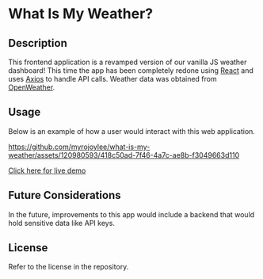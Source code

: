 # What Is My Weather?

## Description

This frontend application is a revamped version of our vanilla JS weather dashboard! This time the app has been completely redone using [React](https://react.dev/) and uses [Axios](https://axios-http.com/docs/intro) to handle API calls. Weather data was obtained from [OpenWeather](https://openweathermap.org/api).

## Usage

Below is an example of how a user would interact with this web application.

https://github.com/myrojoylee/what-is-my-weather/assets/120980593/418c50ad-7f46-4a7c-ae8b-f3049663d110

[Click here for live demo](https://wmw-official.netlify.app/)

## Future Considerations

In the future, improvements to this app would include a backend that would hold sensitive data like API keys.

## License

Refer to the license in the repository.

